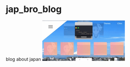 # jap_bro_blog
blog about japan
![Alt text](https://github.com/batiamida/jap_bro_blog/blob/master/media/77nbzh.gif)
